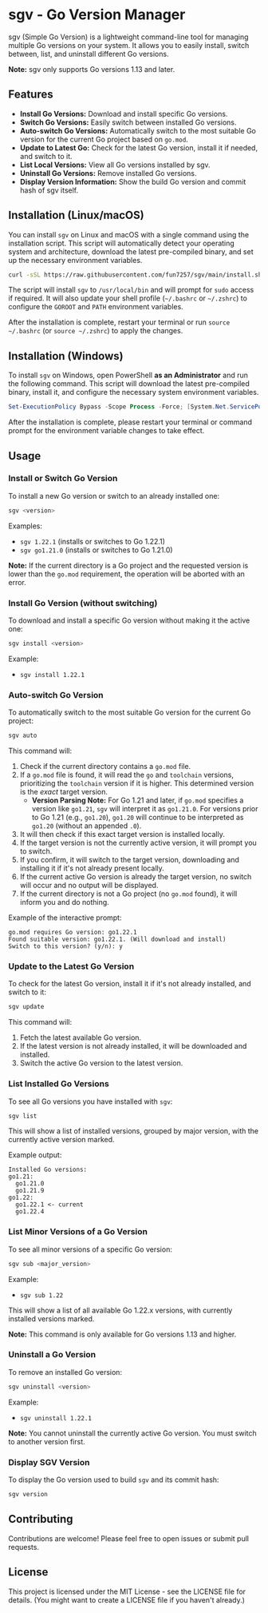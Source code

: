 # sgv - Go Version Manager

sgv (Simple Go Version) is a lightweight command-line tool for managing multiple Go versions on your system. It allows you to easily install, switch between, list, and uninstall different Go versions.

**Note:** sgv only supports Go versions 1.13 and later.

## Features

*   **Install Go Versions:** Download and install specific Go versions.
*   **Switch Go Versions:** Easily switch between installed Go versions.
*   **Auto-switch Go Versions:** Automatically switch to the most suitable Go version for the current Go project based on `go.mod`.
*   **Update to Latest Go:** Check for the latest Go version, install it if needed, and switch to it.
*   **List Local Versions:** View all Go versions installed by sgv.
*   **Uninstall Go Versions:** Remove installed Go versions.
*   **Display Version Information:** Show the build Go version and commit hash of sgv itself.

## Installation (Linux/macOS)

You can install `sgv` on Linux and macOS with a single command using the installation script. This script will automatically detect your operating system and architecture, download the latest pre-compiled binary, and set up the necessary environment variables.

```bash
curl -sSL https://raw.githubusercontent.com/fun7257/sgv/main/install.sh | bash
```

The script will install `sgv` to `/usr/local/bin` and will prompt for `sudo` access if required. It will also update your shell profile (`~/.bashrc` or `~/.zshrc`) to configure the `GOROOT` and `PATH` environment variables.

After the installation is complete, restart your terminal or run `source ~/.bashrc` (or `source ~/.zshrc`) to apply the changes.

## Installation (Windows)

To install `sgv` on Windows, open PowerShell **as an Administrator** and run the following command. This script will download the latest pre-compiled binary, install it, and configure the necessary system environment variables.

```powershell
Set-ExecutionPolicy Bypass -Scope Process -Force; [System.Net.ServicePointManager]::SecurityProtocol = [System.Net.ServicePointManager]::SecurityProtocol -bor [System.Net.SecurityProtocolType]::Tls12; Invoke-Expression ((New-Object System.Net.WebClient).DownloadString('https://raw.githubusercontent.com/fun7257/sgv/main/install.ps1'))
```

After the installation is complete, please restart your terminal or command prompt for the environment variable changes to take effect.

## Usage

### Install or Switch Go Version

To install a new Go version or switch to an already installed one:

```bash
sgv <version>
```

Examples:

*   `sgv 1.22.1` (installs or switches to Go 1.22.1)
*   `sgv go1.21.0` (installs or switches to Go 1.21.0)

**Note:** If the current directory is a Go project and the requested version is lower than the `go.mod` requirement, the operation will be aborted with an error.

### Install Go Version (without switching)

To download and install a specific Go version without making it the active one:

```bash
sgv install <version>
```

Example:

*   `sgv install 1.22.1`

### Auto-switch Go Version

To automatically switch to the most suitable Go version for the current Go project:

```bash
sgv auto
```

This command will:

1.  Check if the current directory contains a `go.mod` file.
2.  If a `go.mod` file is found, it will read the `go` and `toolchain` versions, prioritizing the `toolchain` version if it is higher. This determined version is the *exact* target version.
    *   **Version Parsing Note:** For Go 1.21 and later, if `go.mod` specifies a version like `go1.21`, `sgv` will interpret it as `go1.21.0`. For versions prior to Go 1.21 (e.g., `go1.20`), `go1.20` will continue to be interpreted as `go1.20` (without an appended `.0`).
3.  It will then check if this exact target version is installed locally.
4.  If the target version is not the currently active version, it will prompt you to switch.
5.  If you confirm, it will switch to the target version, downloading and installing it if it's not already present locally.
6.  If the current active Go version is already the target version, no switch will occur and no output will be displayed.
7.  If the current directory is not a Go project (no `go.mod` found), it will inform you and do nothing.

Example of the interactive prompt:
```
go.mod requires Go version: go1.22.1
Found suitable version: go1.22.1. (Will download and install)
Switch to this version? (y/n): y
```

### Update to the Latest Go Version

To check for the latest Go version, install it if it's not already installed, and switch to it:

```bash
sgv update
```

This command will:
1. Fetch the latest available Go version.
2. If the latest version is not already installed, it will be downloaded and installed.
3. Switch the active Go version to the latest version.

### List Installed Go Versions

To see all Go versions you have installed with `sgv`:

```bash
sgv list
```

This will show a list of installed versions, grouped by major version, with the currently active version marked.

Example output:
```
Installed Go versions:
go1.21:
  go1.21.0
  go1.21.9
go1.22:
  go1.22.1 <- current
  go1.22.4
```

### List Minor Versions of a Go Version

To see all minor versions of a specific Go version:

```bash
sgv sub <major_version>
```

Example:

*   `sgv sub 1.22`

This will show a list of all available Go 1.22.x versions, with currently installed versions marked.

**Note:** This command is only available for Go versions 1.13 and higher.

### Uninstall a Go Version

To remove an installed Go version:

```bash
sgv uninstall <version>
```

Example:

*   `sgv uninstall 1.22.1`

**Note:** You cannot uninstall the currently active Go version. You must switch to another version first.

### Display SGV Version

To display the Go version used to build `sgv` and its commit hash:

```bash
sgv version
```

## Contributing

Contributions are welcome! Please feel free to open issues or submit pull requests.

## License

This project is licensed under the MIT License - see the LICENSE file for details. (You might want to create a LICENSE file if you haven't already.)

